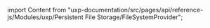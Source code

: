 
import Content from "uxp-documentation/src/pages/api/reference-js/Modules/uxp/Persistent File Storage/FileSystemProvider";

<Content query="product=xd"/>
